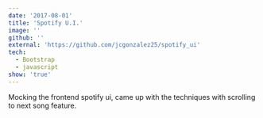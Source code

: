 ```yaml
---
date: '2017-08-01'
title: 'Spotify U.I.'
image: ''
github: ''
external: 'https://github.com/jcgonzalez25/spotify_ui'
tech:
  - Bootstrap
  - javascript
show: 'true'
---
```


Mocking the frontend spotify ui, came up with the techniques with scrolling to next song feature.
